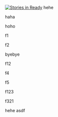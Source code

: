 [![Stories in Ready](https://badge.waffle.io/toksea/github-test.png?label=ready&title=Ready)](https://waffle.io/toksea/github-test)
hehe

haha

hoho

f1

f2

byebye

f12

f4

f5

f123

f321

hehe
asdf
